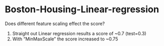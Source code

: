 # Boston-Housing-Linear-regression
Does different feature scaling effect the score?
1.	Straight out Linear regression results a score of ~0.7 (test=0.3) 
2.	With “MinMaxScale” the score increased to ~0.75  
